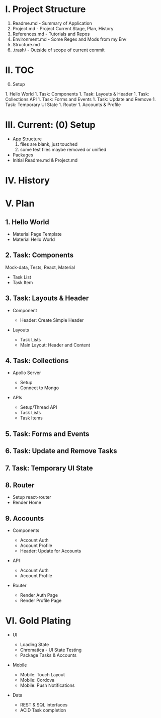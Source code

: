 # I. Project Structure
1. Readme.md - Summary of Application
1. Project.md - Project Current Stage, Plan, History
1. References.md - Tutorials and Repos
1. Environment.md - Some Regex and Mods from my Env
1. Structure.md
1. .trash/ - Outside of scope of current commit

# II. TOC
<ol start="0">
  <li>Setup</li>
</ol>
1. Hello World
1. Task: Components
1. Task: Layouts & Header
1. Task: Collections API
1. Task: Forms and Events
1. Task: Update and Remove
1. Task: Temporary UI State
1. Router
1. Accounts & Profile

# III. Current: (0) Setup
* App Structure
  1. files are blank, just touched
  1. some test files maybe removed or unified
* Packages
* Initial Readme.md & Project.md

# IV. History

# V. Plan
## 1. Hello World
* Material Page Template
* Material Hello World

## 2. Task: Components
Mock-data, Tests, React, Material
* Task List
* Task Item

## 3. Task: Layouts & Header
* Component
  * Header: Create Simple Header

* Layouts
  * Task Lists
  * Main Layout: Header and Content

## 4. Task: Collections
* Apollo Server
  * Setup
  * Connect to Mongo

* APIs
  * Setup/Thread API
  * Task Lists
  * Task Items

## 5. Task: Forms and Events
## 6. Task: Update and Remove Tasks
## 7. Task: Temporary UI State

## 8. Router
* Setup react-router
* Render Home

## 9. Accounts
* Components
  * Account Auth
  * Account Profile
  * Header: Update for Accounts

* API
  * Account Auth
  * Account Profile

* Router
  * Render Auth Page
  * Render Profile Page


# VI. Gold Plating
* UI
  * Loading State
  * Chromatica - UI State Testing
  * Package Tasks & Accounts

* Mobile
  * Mobile: Touch Layout
  * Mobile: Cordova
  * Mobile: Push Notifications

* Data
  * REST & SQL interfaces
  * ACID Task completion

